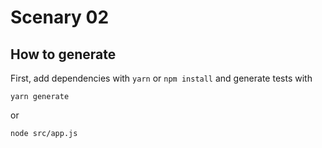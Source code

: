 # Scenary 02

## How to generate

First, add dependencies with `yarn` or `npm install` and generate tests with

```
yarn generate
```

or

```
node src/app.js
```
